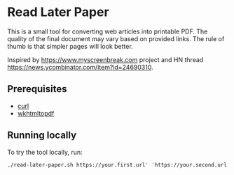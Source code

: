 # Read Later Paper

This is a small tool for converting web articles into printable PDF. The quality of the final document may vary based on provided links. The rule of thumb is that simpler pages will look better.

Inspired by https://www.myscreenbreak.com project and HN thread https://news.ycombinator.com/item?id=24690310.

## Prerequisites

- [curl](https://curl.se/)
- [wkhtmltopdf](https://wkhtmltopdf.org/)

## Running locally

To try the tool locally, run:

```bash
./read-later-paper.sh https://your.first.url' 'https://your.second.url'
```
